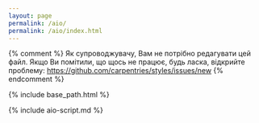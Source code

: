 ```yaml
---
layout: page
permalink: /aio/
permalink: /aio/index.html
---
```


{% comment %}
Як супроводжувачу, Вам не потрібно редагувати цей файл.
Якщо Ви помітили, що щось не працює, будь ласка,
відкрийте проблему: https://github.com/carpentries/styles/issues/new
{% endcomment %}

{% include base_path.html %}

{% include aio-script.md %}


